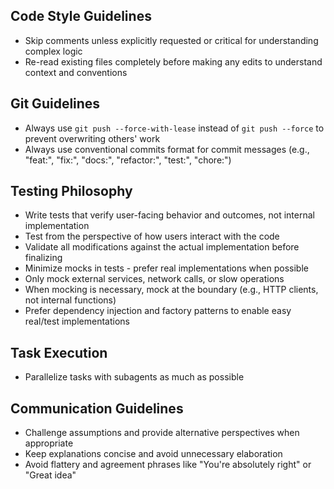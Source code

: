 ## Code Style Guidelines

- Skip comments unless explicitly requested or critical for understanding complex logic
- Re-read existing files completely before making any edits to understand context and conventions

## Git Guidelines

- Always use `git push --force-with-lease` instead of `git push --force` to prevent overwriting others' work
- Always use conventional commits format for commit messages (e.g., "feat:", "fix:", "docs:", "refactor:", "test:", "chore:")

## Testing Philosophy

- Write tests that verify user-facing behavior and outcomes, not internal implementation
- Test from the perspective of how users interact with the code
- Validate all modifications against the actual implementation before finalizing
- Minimize mocks in tests - prefer real implementations when possible
- Only mock external services, network calls, or slow operations
- When mocking is necessary, mock at the boundary (e.g., HTTP clients, not internal functions)
- Prefer dependency injection and factory patterns to enable easy real/test implementations

## Task Execution

- Parallelize tasks with subagents as much as possible

## Communication Guidelines

- Challenge assumptions and provide alternative perspectives when appropriate
- Keep explanations concise and avoid unnecessary elaboration
- Avoid flattery and agreement phrases like "You're absolutely right" or "Great idea"
